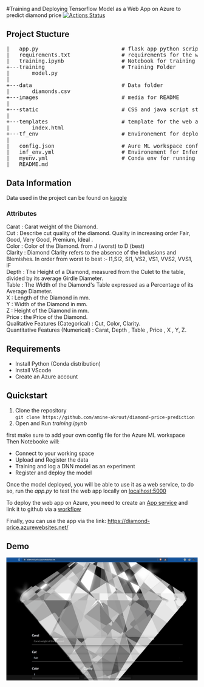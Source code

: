 #Training and Deploying Tensorflow Model as a Web App on Azure to predict diamond price [![Actions Status](https://github.com/amine-akrout/diamond-price-prediction/blob/main/.github/workflows/VerifyDockerCompose/badge.svg)](https://github.com/amine-akrout/diamond-price-prediction/actions)

## Project Stucture
<pre>|   app.py                          # flask app python script  
|   requirements.txt                # requirements for the web  app  
|   training.ipynb                  # Notebook for training and   deploying on Azure  
+---training                        # Training Folder  
|       model.py  
|                              
+---data                            # Data folder  
|       diamonds.csv          
+---images                          # media for README  
|         
+---static                          # CSS and java script styles for the web app  
|             
+---templates                       # template for the web app  
|       index.html  
+---tf_env                          # Environement for deployment  
|         
|   config.json                     # Aure ML workspace config  
|   inf_env.yml                     # Environement for Inference  
|   myenv.yml                       # Conda env for running Notebook  
|   README.md  
</pre>

## Data Information
Data used in the project can be found on [kaggle](https://www.kaggle.com/soumyaranjan96/diamond-price-prediction/data)

### Attributes
Carat : Carat weight of the Diamond.  
Cut : Describe cut quality of the diamond. Quality in increasing order Fair, Good, Very Good, Premium, Ideal .  
Color : Color of the Diamond. from J (worst) to D (best)  
Clarity : Diamond Clarity refers to the absence of the Inclusions and Blemishes. In order from worst to best :- I1,SI2, SI1, VS2, VS1, VVS2, VVS1, IF  
Depth : The Height of a Diamond, measured from the Culet to the table, divided by its average Girdle Diameter.  
Table : The Width of the Diamond's Table expressed as a Percentage of its Average Diameter.  
X : Length of the Diamond in mm.  
Y : Width of the Diamond in mm.  
Z : Height of the Diamond in mm.  
Price : the Price of the Diamond.  
Qualitative Features (Categorical) : Cut, Color, Clarity.  
Quantitative Features (Numerical) : Carat, Depth , Table , Price , X , Y, Z.  

## Requirements
- Install Python (Conda distribution)
- Install VScode
- Create an Azure account

## Quickstart
1. Clone the repository  
   ` git clone https://github.com/amine-akrout/diamond-price-prediction `
2. Open and Run *training.ipynb*  

first make sure to add your own config file for the Azure ML workspace
Then Notebooke will:
- Connect to your working space 
- Upload and Register the data
- Training and log a DNN model as an experiment
- Register and deploy the model

Once the model deployed, you will be able to use it as a web service, to do so, run the *app.py* to test the web app locally on [localhost:5000]()

To deploy the web app on Azure, you need to create an [App service](https://azure.microsoft.com/en-us/services/app-service/) and link it to github via a [workflow](https://github.com/amine-akrout/diamond-price-prediction/blob/main/.github/workflows/main_diamond-price.yml)


Finally, you can use the app via the link: https://diamond-price.azurewebsites.net/

## Demo
![demo of the web app](./images/diamond_webapp.gif "Demo")